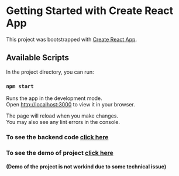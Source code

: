 # Getting Started with Create React App

This project was bootstrapped with [Create React App](https://github.com/facebook/create-react-app).

## Available Scripts

In the project directory, you can run:

### `npm start`

Runs the app in the development mode.\
Open [http://localhost:3000](http://localhost:3000) to view it in your browser.

The page will reload when you make changes.\
You may also see any lint errors in the console.
### To see the backend code [click here](https://github.com/mandeep28/magic-notes-server)

### To see the demo of project [click here](https://magic-notes00.netlify.app)
#### (Demo of the project is not workind due to some technical issue)


